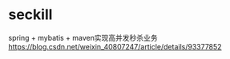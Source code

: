 # seckill
spring + mybatis + maven实现高并发秒杀业务
https://blog.csdn.net/weixin_40807247/article/details/93377852
